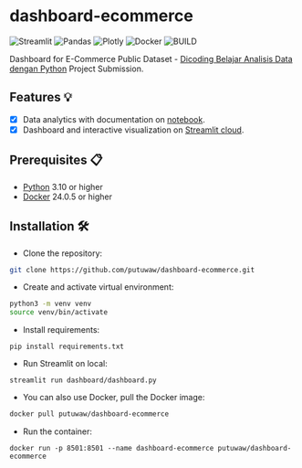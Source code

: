 # dashboard-ecommerce

![Streamlit](https://img.shields.io/badge/Streamlit-FF4B4B?style=for-the-badge&logo=Streamlit&logoColor=white)
![Pandas](https://img.shields.io/badge/pandas-%23150458.svg?style=for-the-badge&logo=pandas&logoColor=white)
![Plotly](https://img.shields.io/badge/Plotly-%233F4F75.svg?style=for-the-badge&logo=plotly&logoColor=white)
![Docker](https://img.shields.io/badge/docker-%230db7ed.svg?style=for-the-badge&logo=docker&logoColor=white)
![BUILD](https://img.shields.io/github/actions/workflow/status/putuwaw/dashboard-ecommerce/streamlit.yml?style=for-the-badge)

Dashboard for E-Commerce Public Dataset - [Dicoding Belajar Analisis Data dengan Python](https://www.dicoding.com/academies/555/) Project Submission.

## Features 💡

- [x] Data analytics with documentation on [notebook](notebook.ipynb).
- [x] Dashboard and interactive visualization on [Streamlit cloud](https://dashboard-ecommerce-putuwaw.streamlit.app).

## Prerequisites 📋

- [Python](https://www.python.org/) 3.10 or higher
- [Docker](https://www.docker.com/) 24.0.5 or higher


## Installation 🛠️
- Clone the repository:
```bash
git clone https://github.com/putuwaw/dashboard-ecommerce.git
```
- Create and activate virtual environment:
```bash
python3 -m venv venv
source venv/bin/activate
```
- Install requirements:
```
pip install requirements.txt
```
- Run Streamlit on local:
```
streamlit run dashboard/dashboard.py
```
- You can also use Docker, pull the Docker image:
```bash
docker pull putuwaw/dashboard-ecommerce
```
- Run the container:
```
docker run -p 8501:8501 --name dashboard-ecommerce putuwaw/dashboard-ecommerce
```